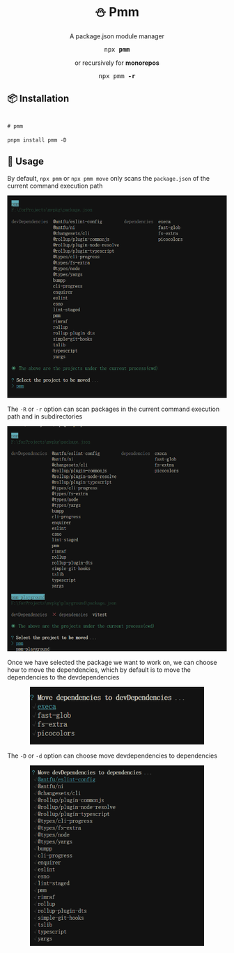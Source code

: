 <h1 align="center">⛄ Pmm</h1>
<p align="center">A package.json module manager</p>

<pre align="center">npx <b>pmm</b></pre>

<p align="center">or recursively for <b>monorepos</b></p>

<pre align="center">npx pmm <b>-r</b></pre>


## 📦 Installation

```

# pmm 

pnpm install pmm -D

```

## 🦄 Usage

By default, `npx pmm` or `npx pmm move` only scans the `package.json` of the current command execution path 
<br>
<p align='center'>
<img src='./screenshots/default.png' width='600'/>
</p>

The `-R` or `-r` option can scan packages in the current command execution path and in subdirectories
<br>
<p align='center'>
<img src='./screenshots/move-r.png' width='600'/>
</p>

Once we have selected the package we want to work on, we can choose how to move the dependencies, which by default is to move the dependencies 
to the devdependencies
<br>
<p align='center'>
<img src='./screenshots/move.png' width='400'/>
</p>

The `-D` or `-d` option can choose move devdependencies to dependencies 
<br>
<p align='center'>
<img src='./screenshots/move-d.png' width='400'/>
</p>

